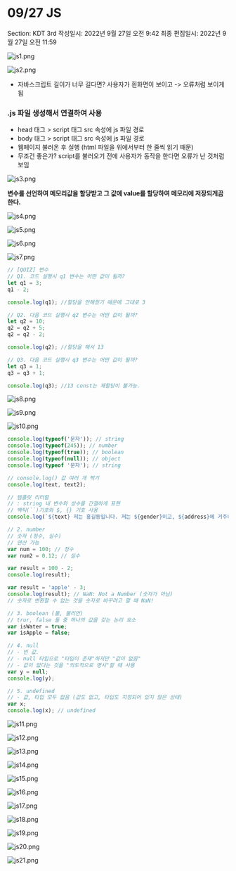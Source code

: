 # 09/27 JS

Section: KDT 3rd
작성일시: 2022년 9월 27일 오전 9:42
최종 편집일시: 2022년 9월 27일 오전 11:59

![js1.png](09%2027%20JS%200f7543f128b54f18bdae7dffce366fd4/js1.png)

![js2.png](09%2027%20JS%200f7543f128b54f18bdae7dffce366fd4/js2.png)

- 자바스크립트 길이가 너무 길다면? 사용자가 흰화면이  보이고 -> 오류처럼 보이게 됨

### .js 파일 생성해서 연결하여 사용

- head 태그 > script 태그 src 속성에 js 파일 경로
- body 태그 > script 태그 src 속성에 js 파일 경로
- 웹페이지 불러온 후 실행 (html 파일을 위에서부터 한 줄씩 읽기 때문)
- 무조건 좋은가? script를 불러오기 전에 사용자가 동작을 한다면 오류가 난 것처럼 보임

![js3.png](09%2027%20JS%200f7543f128b54f18bdae7dffce366fd4/js3.png)

**변수를 선언하여 메모리값을 할당받고 그 값에 value를 할당하여 메모리에 저장되게끔 한다.**

![js4.png](09%2027%20JS%200f7543f128b54f18bdae7dffce366fd4/js4.png)

![js5.png](09%2027%20JS%200f7543f128b54f18bdae7dffce366fd4/js5.png)

![js6.png](09%2027%20JS%200f7543f128b54f18bdae7dffce366fd4/js6.png)

![js7.png](09%2027%20JS%200f7543f128b54f18bdae7dffce366fd4/js7.png)

```jsx
// [QUIZ] 변수
// Q1. 코드 실행시 q1 변수는 어떤 값이 될까?
let q1 = 3;
q1 - 2;

console.log(q1); //할당을 안해줬기 때문에 그대로 3

```

```jsx
// Q2. 다음 코드 실행시 q2 변수는 어떤 값이 될까?
let q2 = 10;
q2 = q2 + 5;
q2 = q2 - 2;

console.log(q2); //할당을 해서 13

```

```jsx
// Q3. 다음 코드 실행시 q3 변수는 어떤 값이 될까?
let q3 = 1;
q3 = q3 + 1;

console.log(q3); //13 const는 재할당이 불가능.
```

![js8.png](09%2027%20JS%200f7543f128b54f18bdae7dffce366fd4/js8.png)

![js9.png](09%2027%20JS%200f7543f128b54f18bdae7dffce366fd4/js9.png)

![js10.png](09%2027%20JS%200f7543f128b54f18bdae7dffce366fd4/js10.png)

```jsx
console.log(typeof('문자')); // string
console.log(typeof(245)); // number
console.log(typeof(true)); // boolean
console.log(typeof(null)); // object
console.log(typeof '문자'); // string
```

```jsx
// console.log() 값 여러 개 찍기
console.log(text, text2);

// 템플릿 리터럴
// : string 내 변수와 상수를 간결하게 표현
// 백틱(``)기호와 $, {} 기호 사용
console.log(`${text} 저는 홍길동입니다. 저는 ${gender}이고, ${address}에 거주하고 있습니다.`)
```

```jsx
// 2. number 
// 숫자 (정수, 실수)
// 연산 가능
var num = 100; // 정수 
var num2 = 0.12; // 실수 

var result = 100 - 2;
console.log(result);

var result = 'apple' - 3;
console.log(result); // NaN: Not a Number (숫자가 아님)
// 숫자로 변환할 수 없는 것을 숫자로 바꾸려고 할 때 NaN!
```

```jsx
// 3. boolean (불, 불리언)
// trur, false 둘 중 하나의 값을 갖는 논리 요소
var isWater = true; 
var isApple = false;
```

```jsx
// 4. null
// - 빈 값. 
// - null 타입으로 "타입이 존재"하지만 "값이 없음"
// - 값이 없다는 것을 "의도적으로 명시"할 때 사용
var y = null;
console.log(y);

```

```jsx
// 5. undefined
// - 값, 타입 모두 없음 (값도 없고, 타입도 지정되어 있지 않은 상태)
var x; 
console.log(x); // undefined
```

![js11.png](09%2027%20JS%200f7543f128b54f18bdae7dffce366fd4/js11.png)

![js12.png](09%2027%20JS%200f7543f128b54f18bdae7dffce366fd4/js12.png)

![js13.png](09%2027%20JS%200f7543f128b54f18bdae7dffce366fd4/js13.png)

![js14.png](09%2027%20JS%200f7543f128b54f18bdae7dffce366fd4/js14.png)

![js15.png](09%2027%20JS%200f7543f128b54f18bdae7dffce366fd4/js15.png)

![js16.png](09%2027%20JS%200f7543f128b54f18bdae7dffce366fd4/js16.png)

![js17.png](09%2027%20JS%200f7543f128b54f18bdae7dffce366fd4/js17.png)

![js18.png](09%2027%20JS%200f7543f128b54f18bdae7dffce366fd4/js18.png)

![js19.png](09%2027%20JS%200f7543f128b54f18bdae7dffce366fd4/js19.png)

![js20.png](09%2027%20JS%200f7543f128b54f18bdae7dffce366fd4/js20.png)

![js21.png](09%2027%20JS%200f7543f128b54f18bdae7dffce366fd4/js21.png)